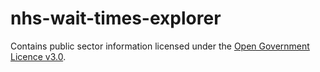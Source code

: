 # nhs-wait-times-explorer







Contains public sector information licensed under the [Open Government Licence v3.0](https://www.nationalarchives.gov.uk/doc/open-government-licence/version/3/).

